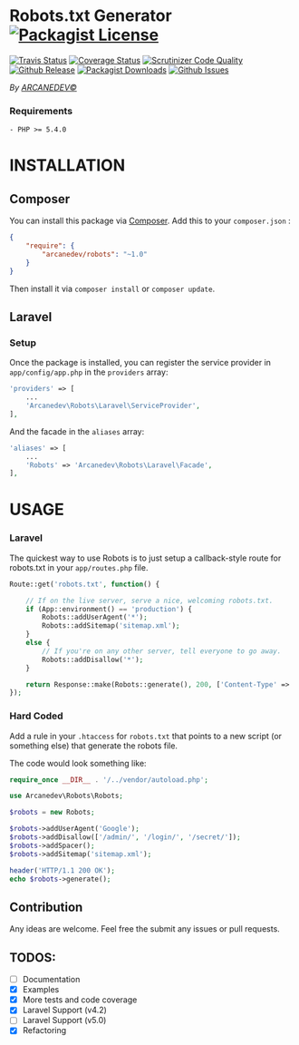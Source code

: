 # Robots.txt Generator [![Packagist License](http://img.shields.io/packagist/l/arcanedev/robots.svg?style=flat-square)](LICENSE.md)

[![Travis Status](http://img.shields.io/travis/ARCANEDEV/Robots.svg?style=flat-square)](https://travis-ci.org/ARCANEDEV/Robots)
[![Coverage Status](https://img.shields.io/scrutinizer/coverage/g/ARCANEDEV/Robots.svg?style=flat-square)](https://scrutinizer-ci.com/g/ARCANEDEV/Robots/?branch=master)
[![Scrutinizer Code Quality](https://img.shields.io/scrutinizer/g/ARCANEDEV/Robots.svg?style=flat-square)](https://scrutinizer-ci.com/g/ARCANEDEV/Robots/?branch=master)
[![Github Release](http://img.shields.io/github/release/ARCANEDEV/Robots.svg?style=flat-square)](https://github.com/ARCANEDEV/Robots/releases)
[![Packagist Downloads](https://img.shields.io/packagist/dt/arcanedev/robots.svg?style=flat-square)](https://packagist.org/packages/arcanedev/robots)
[![Github Issues](http://img.shields.io/github/issues/ARCANEDEV/Robots.svg?style=flat-square)](https://github.com/ARCANEDEV/Robots/issues)

*By [ARCANEDEV&copy;](http://www.arcanedev.net/)*

### Requirements

    - PHP >= 5.4.0

# INSTALLATION

## Composer

You can install this package via [Composer](http://getcomposer.org/). Add this to your `composer.json` :

```json
{
    "require": {
        "arcanedev/robots": "~1.0"
    }
}
```

Then install it via `composer install` or `composer update`.

## Laravel

### Setup
Once the package is installed, you can register the service provider in `app/config/app.php` in the `providers` array:

```php
'providers' => [
    ...
    'Arcanedev\Robots\Laravel\ServiceProvider',
],
```

And the facade in the `aliases` array:

```php
'aliases' => [
    ...
    'Robots' => 'Arcanedev\Robots\Laravel\Facade',
],
```

# USAGE

### Laravel

The quickest way to use Robots is to just setup a callback-style route for robots.txt in your `app/routes.php` file.

```php
Route::get('robots.txt', function() {

    // If on the live server, serve a nice, welcoming robots.txt.
    if (App::environment() == 'production') {
        Robots::addUserAgent('*');
        Robots::addSitemap('sitemap.xml');
    }
    else {
        // If you're on any other server, tell everyone to go away.
        Robots::addDisallow('*');
    }

    return Response::make(Robots::generate(), 200, ['Content-Type' => 'text/plain']);
});
```

### Hard Coded

Add a rule in your `.htaccess` for `robots.txt` that points to a new script (or something else) that generate the robots file.

The code would look something like:

```php
require_once __DIR__ . '/../vendor/autoload.php';

use Arcanedev\Robots\Robots;

$robots = new Robots;

$robots->addUserAgent('Google');
$robots->addDisallow(['/admin/', '/login/', '/secret/']);
$robots->addSpacer();
$robots->addSitemap('sitemap.xml');

header('HTTP/1.1 200 OK');
echo $robots->generate();
```

## Contribution

Any ideas are welcome. Feel free the submit any issues or pull requests.

## TODOS:

  - [ ] Documentation
  - [x] Examples
  - [x] More tests and code coverage
  - [x] Laravel Support (v4.2)
  - [ ] Laravel Support (v5.0)
  - [x] Refactoring
